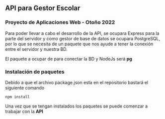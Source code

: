 ## API para Gestor Escolar
### Proyecto de Aplicaciones Web - Otoño 2022

Para poder llevar a cabo el desarrollo de la API, se ocupara
Express para la parte del servidor y como gestor de base de datos
se ocupara PostgreSQL, por lo que se necesita de un paquete que nos ayude
a tener la conexión entre el servidor y nuestra BD.

El paquete a ocupar de para conectar la BD y NodeJs será **pg** 

### Instalación de paquetes
Debido a que el archivo package.json esta en el repositorio bastará el siguiente comando

`npm install`

Una vez que se tengan instalados los paquetes se puede comenzar a trabajar con la **API**